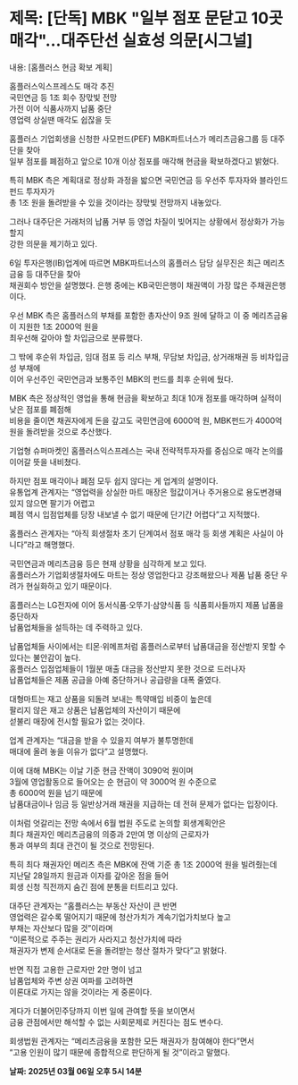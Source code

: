 # **제목: [단독] MBK "일부 점포 문닫고 10곳 매각"…대주단선 실효성 의문[시그널]**

  내용: [홈플러스 현금 확보 계획]  

홈플러스익스프레스도 매각 추진  
국민연금 등 1조 회수 장맋빛 전망  
가전 이어 식품사까지 납품 중단  
영업력 상실땐 매각도 쉽잖을 듯  

홈플러스 기업회생을 신청한 사모펀드(PEF) MBK파트너스가 메리츠금융그룹 등 대주단을 찾아  
일부 점포를 폐점하고 앞으로 10개 이상 점포를 매각해 현금을 확보하겠다고 밝혔다.  

특히 MBK 측은 계획대로 정상화 과정을 밟으면 국민연금 등 우선주 투자자와 블라인드펀드 투자자가  
총 1조 원을 돌려받을 수 있을 것이라는 장맋빛 전망까지 내놓았다.  

그러나 대주단은 거래처의 납품 거부 등 영업 차질이 빚어지는 상황에서 정상화가 가능할지  
강한 의문을 제기하고 있다.  

6일 투자은행(IB)업계에 따르면 MBK파트너스의 홈플러스 담당 실무진은 최근 메리츠금융 등 대주단을 찾아  
채권회수 방안을 설명했다. 은행 중에는 KB국민은행이 채권액이 가장 많은 주채권은행이다.  

우선 MBK 측은 홈플러스의 부채를 포함한 총자산이 9조 원에 달하고 이 중 메리츠금융이 지원한 1조 2000억 원을  
최우선해 갚아야 할 차입금으로 분류했다.  

그 밖에 후순위 차입금, 임대 점포 등 리스 부채, 무담보 차입금, 상거래채권 등 비차입금성 부채에  
이어 우선주인 국민연금과 보통주인 MBK의 펀드를 최후 순위에 뒀다.  

MBK 측은 정상적인 영업을 통해 현금을 확보하고 최대 10개 점포를 매각하며 실적이 낮은 점포를 폐점해  
비용을 줄이면 채권자에게 돈을 갚고도 국민연금에 6000억 원, MBK펀드가 4000억 원을 돌려받을 것으로 추산했다.  

기업형 슈퍼마켓인 홈플러스익스프레스는 국내 전략적투자자를 중심으로 매각 논의를 이어갈 뜻을 내비쳤다.  

하지만 점포 매각이나 폐점 모두 쉽지 않다는 게 업계의 설명이다.  
유통업계 관계자는 “영업력을 상실한 마트 매장은 헐값이거나 주거용으로 용도변경돼 있지 않으면 팔기가 어렵고  
폐점 역시 입점업체를 당장 내보낼 수 없기 때문에 단기간 어렵다”고 지적했다.  

홈플러스 관계자는 “아직 회생절차 초기 단계여서 점포 매각 등 회생 계획은 사실이 아니다”라고 해명했다.  

국민연금과 메리츠금융 등은 현재 상황을 심각하게 보고 있다.  
홈플러스가 기업회생절차에도 마트는 정상 영업한다고 강조해왔으나 제품 납품 중단 우려가 현실화하고 있기 때문이다.  

홈플러스는 LG전자에 이어 동서식품·오뚜기·삼양식품 등 식품회사들까지 제품 납품을 중단하자  
납품업체들을 설득하는 데 주력하고 있다.  

납품업체들 사이에서는 티몬·위메프처럼 홈플러스로부터 납품대금을 정산받지 못할 수 있다는 불안감이 높다.  
홈플러스 입점업체들이 1월분 매출 대금을 정산받지 못한 것으로 드러나자  
납품업체들은 제품 공급을 아예 중단하거나 공급량을 대폭 줄였다.  

대형마트는 재고 상품을 되돌려 보내는 특약매입 비중이 높은데  
팔리지 않은 재고 상품은 납품업체의 자산이기 때문에  
섣불리 매장에 전시할 필요가 없는 것이다.  

업계 관계자는 “대금을 받을 수 있을지 여부가 불투명한데  
매대에 올려 놓을 이유가 없다”고 설명했다.  

이에 대해 MBK는 이날 기준 현금 잔액이 3090억 원이며  
3월에 영업활동으로 들어오는 순 현금이 약 3000억 원 수준으로  
총 6000억 원을 넘기 때문에  
납품대금이나 임금 등 일반상거래 채권을 지급하는 데 전혀 문제가 없다는 입장이다.  

이처럼 엇갈리는 전망 속에서 6월 법원 주도로 논의할 회생계획안은  
최다 채권자인 메리츠금융의 의중과 2만여 명 이상의 근로자가  
통과 여부의 최대 관건이 될 것으로 전망된다.  

특히 최다 채권자인 메리츠 측은 MBK에 잔액 기준 총 1조 2000억 원을 빌려줬는데  
지난달 28일까지 원금과 이자를 갚아온 점을 들어  
회생 신청 직전까지 숨긴 점에 분통을 터트리고 있다.  

대주단 관계자는 “홈플러스는 부동산 자산이 큰 반면  
영업력은 갈수록 떨어지기 때문에 청산가치가 계속기업가치보다 높고  
부채는 자산보다 많을 것”이라며  
“이론적으로 주주는 권리가 사라지고 청산가치에 따라  
채권자가 변제 순서대로 돈을 돌려받는 청산 절차가 맞다”고 밝혔다.  

반면 직접 고용한 근로자만 2만 명이 넘고  
납품업체와 주변 상권 여파를 고려하면  
이론대로 가지는 않을 것이라는 게 중론이다.  

게다가 더불어민주당까지 이번 일에 관여할 뜻을 보이면서  
금융 관점에서만 해석할 수 없는 사회문제로 커진다는 점도 변수다.  

회생법원 관계자는 “메리츠금융을 포함한 모든 채권자가 참여해야 한다”면서  
“고용 인원이 많기 때문에 종합적으로 판단하게 될 것”이라고 말했다.

  **날짜: 2025년 03월 06일 오후 5시 14분**